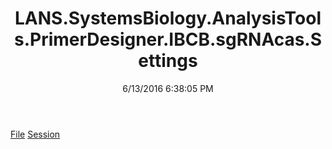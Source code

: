 ﻿---
title: LANS.SystemsBiology.AnalysisTools.PrimerDesigner.IBCB.sgRNAcas.Settings
date: 6/13/2016 6:38:05 PM
---

[File](T-LANS.SystemsBiology.AnalysisTools.PrimerDesigner.IBCB.sgRNAcas.Settings.File.html)
[Session](T-LANS.SystemsBiology.AnalysisTools.PrimerDesigner.IBCB.sgRNAcas.Settings.Session.html)
